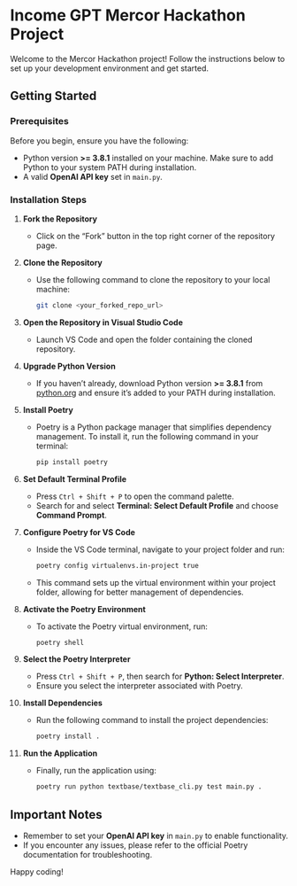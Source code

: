 # Income GPT Mercor Hackathon Project

Welcome to the Mercor Hackathon project! Follow the instructions below to set up your development environment and get started.

## Getting Started

### Prerequisites

Before you begin, ensure you have the following:

- Python version **>= 3.8.1** installed on your machine. Make sure to add Python to your system PATH during installation.
- A valid **OpenAI API key** set in `main.py`.

### Installation Steps

1. **Fork the Repository**
   - Click on the “Fork” button in the top right corner of the repository page.

2. **Clone the Repository**
   - Use the following command to clone the repository to your local machine:
     ```bash
     git clone <your_forked_repo_url>
     ```

3. **Open the Repository in Visual Studio Code**
   - Launch VS Code and open the folder containing the cloned repository.

4. **Upgrade Python Version**
   - If you haven’t already, download Python version **>= 3.8.1** from [python.org](https://www.python.org/downloads/) and ensure it’s added to your PATH during installation.

5. **Install Poetry**
   - Poetry is a Python package manager that simplifies dependency management. To install it, run the following command in your terminal:
     ```bash
     pip install poetry
     ```

6. **Set Default Terminal Profile**
   - Press `Ctrl + Shift + P` to open the command palette.
   - Search for and select **Terminal: Select Default Profile** and choose **Command Prompt**.

7. **Configure Poetry for VS Code**
   - Inside the VS Code terminal, navigate to your project folder and run:
     ```bash
     poetry config virtualenvs.in-project true
     ```
   - This command sets up the virtual environment within your project folder, allowing for better management of dependencies.

8. **Activate the Poetry Environment**
   - To activate the Poetry virtual environment, run:
     ```bash
     poetry shell
     ```

9. **Select the Poetry Interpreter**
   - Press `Ctrl + Shift + P`, then search for **Python: Select Interpreter**.
   - Ensure you select the interpreter associated with Poetry.

10. **Install Dependencies**
    - Run the following command to install the project dependencies:
      ```bash
      poetry install .
      ```

11. **Run the Application**
    - Finally, run the application using:
      ```bash
      poetry run python textbase/textbase_cli.py test main.py .
      ```

## Important Notes

- Remember to set your **OpenAI API key** in `main.py` to enable functionality.
- If you encounter any issues, please refer to the official Poetry documentation for troubleshooting.

Happy coding!
